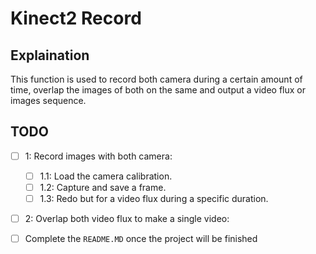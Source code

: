# Kinect2 Record

## Explaination
This function is used to record both camera during a certain amount of time, overlap the images of both on the same and output a video flux or images sequence.


## TODO
- [ ] 1: Record images with both camera:
  - [ ] 1.1: Load the camera calibration.
  - [ ] 1.2: Capture and save a frame.
  - [ ] 1.3: Redo but for a video flux during a specific duration.
- [ ] 2: Overlap both video flux to make a single video:



- [ ] Complete the `README.MD` once the project will be finished